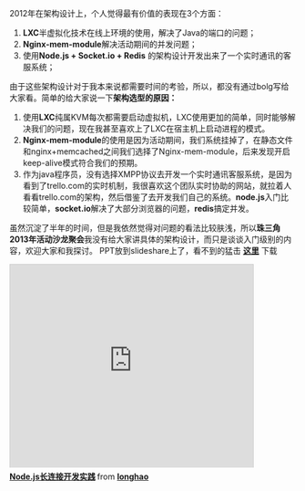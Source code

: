 2012年在架构设计上，个人觉得最有价值的表现在3个方面：<br />
1. **LXC**半虚拟化技术在线上环境的使用，解决了Java的端口的问题；<br />
2. **Nginx-mem-module**解决活动期间的并发问题；<br />
3. 使用**Node.js + Socket.io + Redis** 的架构设计开发出来了一个实时通讯的客服系统；<br />

由于这些架构设计对于我本来说都需要时间的考验，所以，都没有通过bolg写给大家看。简单的给大家说一下**架构选型的原因：**<br />
1. 使用**LXC**纯属KVM每次都需要启动虚拟机，LXC使用更加的简单，同时能够解决我们的问题，现在我甚至喜欢上了LXC在宿主机上启动进程的模式。<br />
2. **Nginx-mem-module**的使用是因为活动期间，我们系统挂掉了，在静态文件和nginx+memcached之间我们选择了Nginx-mem-module，后来发现开启keep-alive模式符合我们的预期。<br />
3. 作为java程序员，没有选择XMPP协议去开发一个实时通讯客服系统，是因为看到了trello.com的实时机制，我很喜欢这个团队实时协助的网站，就拉着人看看trello.com的架构，然后借鉴了去开发我们自己的系统。**node.js**入门比较简单，**socket.io**解决了大部分浏览器的问题，**redis**搞定并发。<br />

虽然沉淀了半年的时间，但是我依然觉得对问题的看法比较肤浅，所以**珠三角2013年活动沙龙聚会**我没有给大家讲具体的架构设计，而只是谈谈入门级别的内容，欢迎大家和我探讨。
PPT放到slideshare上了，看不到的猛击 **[这里](http://longtask.com/tools/node.js%E9%95%BF%E8%BF%9E%E6%8E%A5%E5%BC%80%E5%8F%91%E5%AE%9E%E8%B7%B5.pptx)** 下载

<iframe src="http://www.slideshare.net/slideshow/embed_code/15978875" width="427" height="356" frameborder="0" marginwidth="0" marginheight="0" scrolling="no" style="border:1px solid #CCC;border-width:1px 1px 0;margin-bottom:5px" allowfullscreen webkitallowfullscreen mozallowfullscreen> </iframe> <div style="margin-bottom:5px"> <strong> <a href="http://www.slideshare.net/longhao/nodejs-15978875" title="Node.js长连接开发实践" target="_blank">Node.js长连接开发实践</a> </strong> from <strong><a href="http://www.slideshare.net/longhao" target="_blank">longhao</a></strong> </div>